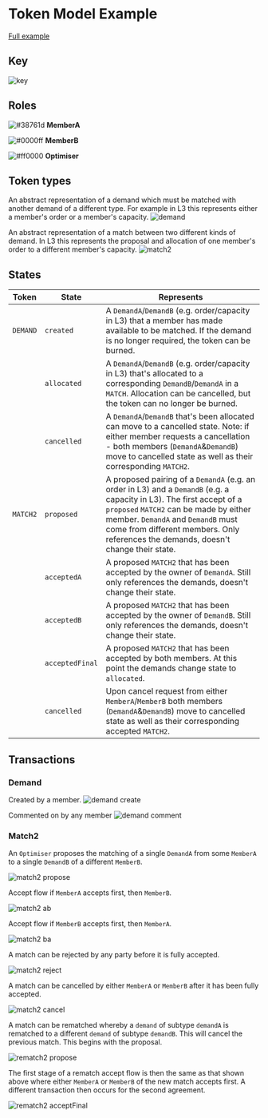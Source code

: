 # Token Model Example

[Full example](https://docs.google.com/drawings/d/1A7XaDMwlpOjIGasTgv61KOS0sE9tFrBO5sXeuKMN5ag/edit)

## Key

![key](../../assets/l3/key.png)

## Roles

![#38761d](https://placehold.co/15x15/38761d/38761d.png) <b>MemberA</b>

![#0000ff](https://placehold.co/15x15/0000ff/0000ff.png) <b>MemberB</b>

![#ff0000](https://placehold.co/15x15/ff0000/ff0000.png) <b>Optimiser</b>

## Token types

An abstract representation of a demand which must be matched with another demand of a different type. For example in L3 this represents either a member's order or a member's capacity.
![demand](../../assets/l3/demand.png)

An abstract representation of a match between two different kinds of demand. In L3 this represents the proposal and allocation of one member's order to a different member's capacity.
![match2](../../assets/l3/match2.png)

## States

| Token    | State           | Represents                                                                                                                                                                                                                                                                                  |
| -------- | --------------- | ------------------------------------------------------------------------------------------------------------------------------------------------------------------------------------------------------------------------------------------------------------------------------------------- |
| `DEMAND` | `created`       | A `DemandA`/`DemandB` (e.g. order/capacity in L3) that a member has made available to be matched. If the demand is no longer required, the token can be burned.                                                                                                                             |
|          | `allocated`     | A `DemandA`/`DemandB` (e.g. order/capacity in L3) that's allocated to a corresponding `DemandB`/`DemandA` in a `MATCH`. Allocation can be cancelled, but the token can no longer be burned.                                                                                                 |
|          | `cancelled`     | A `DemandA`/`DemandB` that's been allocated can move to a cancelled state. Note: if either member requests a cancellation - both members (`DemandA`&`DemandB`) move to cancelled state as well as their corresponding `MATCH2`.                                                             |
| `MATCH2` | `proposed`      | A proposed pairing of a `DemandA` (e.g. an order in L3) and a `DemandB` (e.g. a capacity in L3). The first accept of a `proposed` `MATCH2` can be made by either member. `DemandA` and `DemandB` must come from different members. Only references the demands, doesn't change their state. |
|          | `acceptedA`     | A proposed `MATCH2` that has been accepted by the owner of `DemandA`. Still only references the demands, doesn't change their state.                                                                                                                                                        |
|          | `acceptedB`     | A proposed `MATCH2` that has been accepted by the owner of `DemandB`. Still only references the demands, doesn't change their state.                                                                                                                                                        |
|          | `acceptedFinal` | A proposed `MATCH2` that has been accepted by both members. At this point the demands change state to `allocated`.                                                                                                                                                                          |
|          | `cancelled`     | Upon cancel request from either `MemberA`/`MemberB` both members (`DemandA`&`DemandB`) move to cancelled state as well as their corresponding accepted `MATCH2`.                                                                                                                            |

## Transactions

### Demand

Created by a member.
![demand create](../../assets/l3/demand-create.png)

Commented on by any member
![demand comment](../../assets//l3/demand-comment.png)

### Match2

An `Optimiser` proposes the matching of a single `DemandA` from some `MemberA` to a single `DemandB` of a different `MemberB`.

![match2 propose](../../assets/l3/match2-propose.png)

Accept flow if `MemberA` accepts first, then `MemberB`.

![match2 ab](../../assets/l3/match2-ab.png)

Accept flow if `MemberB` accepts first, then `MemberA`.

![match2 ba](../../assets/l3/match2-ba.png)

A match can be rejected by any party before it is fully accepted.

![match2 reject](../../assets/l3/match2-reject.png)

A match can be cancelled by either `MemberA` or `MemberB` after it has been fully accepted.

![match2 cancel](../../assets/l3/match2-cancel.png)

A match can be rematched whereby a `demand` of subtype `demandA` is rematched to a different `demand` of subtype `demandB`. This will cancel the previous match. This begins with the proposal.

![rematch2 propose](../../assets/l3/rematch2-propose.png)

The first stage of a rematch accept flow is then the same as that shown above where either `MemberA` or `MemberB` of the new match accepts first. A different transaction then occurs for the second agreement.

![rematch2 acceptFinal](../../assets/l3/rematch2-acceptFinal.png)
